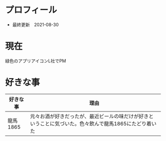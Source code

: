 # プロフィール
- 最終更新　2021-08-30

# 現在
緑色のアプリアイコンL社でPM

# 好きな事
|好きな事|理由|
|---|---|
|龍馬1865|元々お酒が好きだったが、最近ビールの味だけが好きということに気づいた。色々飲んで龍馬1865にたどり着いた|

